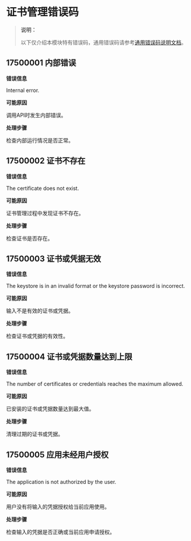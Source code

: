 # 证书管理错误码

> **说明：**
>
> 以下仅介绍本模块特有错误码，通用错误码请参考[通用错误码说明文档](../errorcode-universal.md)。

## 17500001 内部错误

**错误信息**

Internal error.

**可能原因**

调用API时发生内部错误。

**处理步骤**

检查内部运行情况是否正常。

## 17500002 证书不存在

**错误信息**

The certificate does not exist.

**可能原因**

证书管理过程中发现证书不存在。

**处理步骤**

检查证书是否存在。

## 17500003 证书或凭据无效

**错误信息**

The keystore is in an invalid format or the keystore password is incorrect.

**可能原因**

输入不是有效的证书或凭据。

**处理步骤**

检查证书或凭据的有效性。

## 17500004 证书或凭据数量达到上限

**错误信息**

The number of certificates or credentials reaches the maximum allowed.

**可能原因**

已安装的证书或凭据数量达到最大值。

**处理步骤**

清理过期的证书或凭据。

## 17500005 应用未经用户授权

**错误信息**

The application is not authorized by the user.

**可能原因**

用户没有将输入的凭据授权给当前应用使用。

**处理步骤**

检查输入的凭据是否正确或当前应用申请授权。
